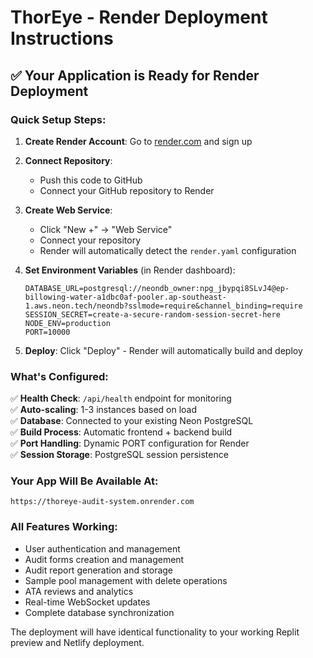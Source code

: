 # ThorEye - Render Deployment Instructions

## ✅ Your Application is Ready for Render Deployment

### Quick Setup Steps:

1. **Create Render Account**: Go to [render.com](https://render.com) and sign up

2. **Connect Repository**: 
   - Push this code to GitHub
   - Connect your GitHub repository to Render

3. **Create Web Service**:
   - Click "New +" → "Web Service"
   - Connect your repository
   - Render will automatically detect the `render.yaml` configuration

4. **Set Environment Variables** (in Render dashboard):
   ```
   DATABASE_URL=postgresql://neondb_owner:npg_jbypqi8SLvJ4@ep-billowing-water-a1dbc0af-pooler.ap-southeast-1.aws.neon.tech/neondb?sslmode=require&channel_binding=require
   SESSION_SECRET=create-a-secure-random-session-secret-here
   NODE_ENV=production
   PORT=10000
   ```

5. **Deploy**: Click "Deploy" - Render will automatically build and deploy

### What's Configured:

✅ **Health Check**: `/api/health` endpoint for monitoring  
✅ **Auto-scaling**: 1-3 instances based on load  
✅ **Database**: Connected to your existing Neon PostgreSQL  
✅ **Build Process**: Automatic frontend + backend build  
✅ **Port Handling**: Dynamic PORT configuration for Render  
✅ **Session Storage**: PostgreSQL session persistence  

### Your App Will Be Available At:
`https://thoreye-audit-system.onrender.com`

### All Features Working:
- User authentication and management
- Audit forms creation and management
- Audit report generation and storage
- Sample pool management with delete operations
- ATA reviews and analytics
- Real-time WebSocket updates
- Complete database synchronization

The deployment will have identical functionality to your working Replit preview and Netlify deployment.